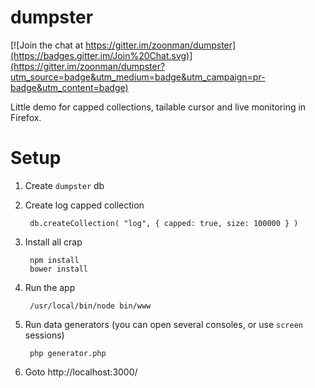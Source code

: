 # dumpster

[![Join the chat at https://gitter.im/zoonman/dumpster](https://badges.gitter.im/Join%20Chat.svg)](https://gitter.im/zoonman/dumpster?utm_source=badge&utm_medium=badge&utm_campaign=pr-badge&utm_content=badge)

Little demo for capped collections, tailable cursor and live monitoring in Firefox.

# Setup

1. Create `dumpster` db

2. Create log capped collection
 

        db.createCollection( "log", { capped: true, size: 100000 } )


3. Install all crap

        npm install
        bower install

4. Run the app 

        /usr/local/bin/node bin/www
   
   
5. Run data generators (you can open several consoles, or use `screen` sessions)

        php generator.php
 
6. Goto http://localhost:3000/
